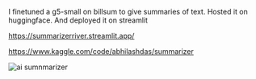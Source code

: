 I finetuned a g5-small on billsum to give summaries of text.
Hosted it on huggingface.
And deployed it on streamlit



https://summarizerriver.streamlit.app/


https://www.kaggle.com/code/abhilashdas/summarizer


![ai sumnmarizer](https://github.com/maximuu19/text_summarizer/assets/46569476/0834a0e3-0b34-4c45-9bf2-ac7d1b3b92a1)

